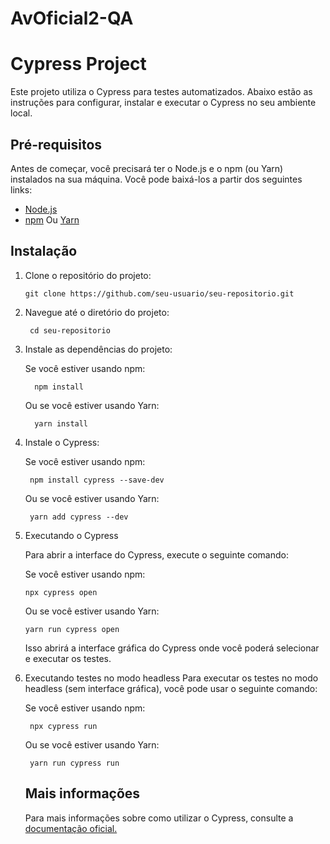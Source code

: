 # AvOficial2-QA
# Cypress Project

Este projeto utiliza o Cypress para testes automatizados. Abaixo estão as instruções para configurar, instalar e executar o Cypress no seu ambiente local.

## Pré-requisitos

Antes de começar, você precisará ter o Node.js e o npm (ou Yarn) instalados na sua máquina. Você pode baixá-los a partir dos seguintes links:

- [Node.js](https://nodejs.org/)
- [npm](https://www.npmjs.com/) Ou [Yarn](https://yarnpkg.com/)

## Instalação

1. Clone o repositório do projeto:
    ```
    git clone https://github.com/seu-usuario/seu-repositorio.git
    ```
   
3. Navegue até o diretório do projeto:
   ```
    cd seu-repositorio
    ```
4. Instale as dependências do projeto:

    Se você estiver usando npm:
    ```
      npm install
    ```
    Ou se você estiver usando Yarn:
    ```
      yarn install
    ```
5. Instale o Cypress:

    Se você estiver usando npm:
     ```
      npm install cypress --save-dev
     ```
    Ou se você estiver usando Yarn:
     ```
      yarn add cypress --dev
     ```
7. Executando o Cypress

    Para abrir a interface do Cypress, execute o seguinte comando:

    Se você estiver usando npm:
      ```
      npx cypress open
      ```
    Ou se você estiver usando Yarn:
      ```
      yarn run cypress open
      ```
    Isso abrirá a interface gráfica do Cypress onde você poderá selecionar e executar os testes.

9. Executando testes no modo headless
    Para executar os testes no modo headless (sem interface gráfica), você pode usar o seguinte comando:

    Se você estiver usando npm:
     ```
      npx cypress run
     ```
    Ou se você estiver usando Yarn:
     ```
      yarn run cypress run
     ```
    ## Mais informações
    Para mais informações sobre como utilizar o Cypress, consulte a <a href="https://docs.cypress.io/guides/overview/why-cypress/">documentação oficial.</a>
